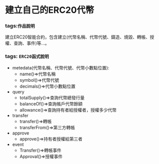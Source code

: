 # 建立自己的ERC20代幣
### tags:`作品說明`  
建立ERC20智能合約，包含建立(代幣名稱、代幣代號、鑄造、燒毀、轉帳、授權、查詢、事件)等...。
### tags: `ERC20函式說明`
* metedata(代幣名稱、代幣代號、代幣小數點位置):
  * name()=>代幣名稱
  * symbol()=>代幣代號
  * decimals()=>代幣小數點位置
* query
  * totalSupply()=>查詢代幣總發行量
  * balanceOf()=>查詢帳戶代幣餘額
  * allowance()=>查詢持有者給授權者，授權多少代幣
* transfer
  * transfer()=>轉帳
  * transferFrom()=>第三方轉帳
* approve
  * approve()=>持有者授權給第三者
* event
  * Transfer()=>轉帳事件
  * Approval()=>授權事件

